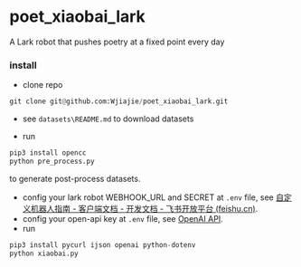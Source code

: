 # poet_xiaobai_lark
A Lark robot that pushes poetry at a fixed point every day



### install

* clone repo

```python
git clone git@github.com:Wjiajie/poet_xiaobai_lark.git

```

* see `datasets\README.md` to download datasets

* run

```python
pip3 install opencc
python pre_process.py
```

to generate post-process datasets.

* config your lark robot WEBHOOK_URL and SECRET at `.env` file, see [自定义机器人指南 - 客户端文档 - 开发文档 - 飞书开放平台 (feishu.cn)](https://open.feishu.cn/document/ukTMukTMukTM/ucTM5YjL3ETO24yNxkjN).
* config your open-api key at `.env` file, see [OpenAI API](https://openai.com/api/).
* run

```python
pip3 install pycurl ijson openai python-dotenv
python xiaobai.py
```



